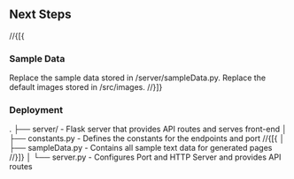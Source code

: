 ## Next Steps

//{[{

### Sample Data

Replace the sample data stored in /server/sampleData.py.
Replace the default images stored in /src/images.
//}]}

### Deployment
.
├── server/ - Flask server that provides API routes and serves front-end
│ ├── constants.py - Defines the constants for the endpoints and port
//{[{
│ ├── sampleData.py - Contains all sample text data for generated pages
//}]}
│ └── server.py - Configures Port and HTTP Server and provides API routes
